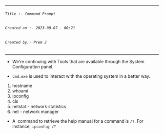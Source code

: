 
***
###### `Title :- Command Prompt`
###### `Created on :- 2023-08-07 - 00:21`
###### `Created by:- Prem J`
***

- We're continuing with Tools that are available through the System Configuration panel.

- `cmd.exe` is used to interact with the operating system in a better way.

1. hostname
2. whoami
4. ipconfig
5. cls
6. netstat - network statistics 
7. net - network manager

- A  command to retrieve the help manual for a command is `/?`. For instance, `ipconfig /?`